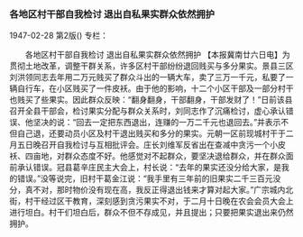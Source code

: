### 各地区村干部自我检讨  退出自私果实群众依然拥护

1947-02-28
第2版()
专栏：

　　各地区村干部自我检讨
    退出自私果实群众依然拥护
    【本报冀南廿六日电】为贯彻土地改革，调整干群关系，许多区村干部纷纷退回贱买与多分果实。景县三区刘洪领同志去年用二万元贱买了群众斗出的一辆大车，卖了三万一千元，私要了一辆自行车，在小区贱买了一件皮袄。由于他的影响，十二个小区干部及一部分村干也贱买了些果实。因此群众反映：“翻身翻身，干部翻身，干部发财了！”日前该县召开全县干部会，检讨果实分配与群众关系时，刘同志作了沉痛检讨，虚心承认错误、他坚决的说：“回去一定把东西退出，连赚的一万二千元也退回去。”并表示不但自己退，还要动员小区及村干退出贱买和多分的果实。元朝一区前现城村干于二月五日晚召开自我检讨与互相批评会。庄长刘维军反省出在查减中贪污一个小皮袄、四亩地，对群众态度不好。他感觉对不起群众，要坚决退给群众，并在群众面前承认错误。冠县葛辛庄民主大会上，村长说：“去年的果实还没分给大家，是我的错误。”没等说完，旧村干葛金江说：“我手里有三年前的旧果实二千三百元没分，真不对，那时物价没有现在高，我反正得退出钱来才算对起大家。”广宗城内北街，村干经过区干教育，深刻感到贪污果实不对，于二月十日晚在农会会员大会上进行坦白。村干们坦白后，群众不但不存成见，并且提出；只要把果实退出来仍然拥护。
